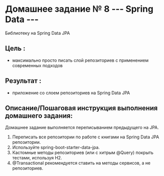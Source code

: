 # Домашнее задание № 8 --- Spring Data ---
Библиотеку на Spring Data JPA

## Цель :
- максимально просто писать слой репозиториев с применением современных подходов
## Результат :
- приложение со слоем репозиториев на Spring Data JPA

## Описание/Пошаговая инструкция выполнения домашнего задания:
Домашнее задание выполняется переписыванием предыдущего на JPA.

1. Переписать все репозитории по работе с книгами на Spring Data JPA репозитории.
2. Используйте spring-boot-starter-data-jpa.
3. Кастомные методы репозиториев (или с хитрым @Query) покрыть тестами, используя H2.
4. @Transactional рекомендуется ставить на методы сервисов, а не репозиториев.